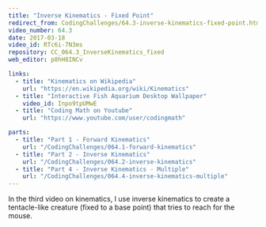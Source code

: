 ```yaml
---
title: "Inverse Kinematics - Fixed Point"
redirect_from: CodingChallenges/64.3-inverse-kinematics-fixed-point.html
video_number: 64.3
date: 2017-03-18
video_id: RTc6i-7N3ms
repository: CC_064.3_InverseKinematics_fixed
web_editor: p8hH8INCv

links:
  - title: "Kinematics on Wikipedia"
    url: "https://en.wikipedia.org/wiki/Kinematics"
  - title: "Interactive Fish Aquarium Desktop Wallpaper"
    video_id: Inpo9tpUMwE
  - title: "Coding Math on Youtube"
    url: "https://www.youtube.com/user/codingmath"

parts:
  - title: "Part 1 - Forward Kinematics"
    url: "/CodingChallenges/064.1-forward-kinematics"
  - title: "Part 2 - Inverse Kinematics"
    url: "/CodingChallenges/064.2-inverse-kinematics"
  - title: "Part 4 - Inverse Kinematics - Multiple"
    url: "/CodingChallenges/064.4-inverse-kinematics-multiple"
---
```


In the third video on kinematics, I use inverse kinematics to create a tentacle-like creature (fixed to a base point) that tries to reach for the mouse.
